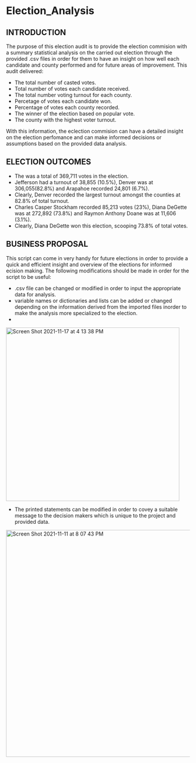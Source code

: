 # Election_Analysis
## INTRODUCTION
The purpose of this election audit is to provide the election commision with a summary statistical analysis on the carried out election through the provided .csv files in order for them to have an insight on how well each candidate and county performed and for future areas of improvement. This audit delivered:
* The total number of casted votes.
* Total number of votes each candidate received.
* The total number voting turnout for each county.
* Percetage of votes each candidate won.
* Percentage of votes each county recorded.
* The winner of the election based on popular vote.
* The county with the highest voter turnout.

With this information, the eclection commision can have a detailed insight on the election perfomance and can make informed decisions or assumptions based on the provided data analysis.

## ELECTION OUTCOMES
* The was a total of 369,711 votes in the election.
* Jefferson had a turnout of 38,855 (10.5%), Denver was at 306,055(82.8%) and Arapahoe recorded 24,801 (6.7%).
* Clearly, Denver recorded the largest turnout amongst the counties at 82.8% of total turnout.
* Charles Casper Stockham recorded 85,213 votes (23%), Diana DeGette was at 272,892 (73.8%) and Raymon Anthony Doane was at 11,606 (3.1%).
* Clearly, Diana DeGette won this election, scooping 73.8% of total votes.


## BUSINESS PROPOSAL
This script can come in very handy for future elections in order to provide a quick and efficient insight and overview of the elections for informed ecision making.
The following modifications should be made in order for the script to be useful:
* .csv file can be changed or modified in order to input the appropriate data for analysis.
* variable names or dictionaries and lists can be added or changed depending on the information derived from the imported files inorder to make the analysis more specialized to the election.
* 
<img width="475" alt="Screen Shot 2021-11-17 at 4 13 38 PM" src="https://user-images.githubusercontent.com/93164021/142283390-25d4d685-5e43-46c1-b45c-65edf8a3b934.png">

* The printed statements can be modified in order to covey a suitable message to the decision makers which is unique to the project and provided data.

<img width="621" alt="Screen Shot 2021-11-11 at 8 07 43 PM" src="https://user-images.githubusercontent.com/93164021/142283220-db78e59b-906c-44f2-845a-ddd3f23f8616.png">

